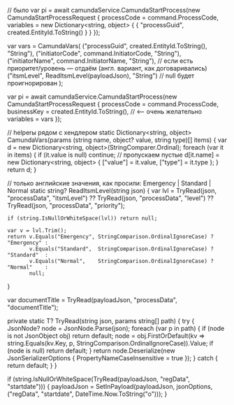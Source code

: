 // было
var pi = await camundaService.CamundaStartProcess(new CamundaStartProcessRequest
{
    processCode = command.ProcessCode,
    variables   = new Dictionary<string, object> { { "processGuid", created.EntityId.ToString() } }
});


var vars = CamundaVars(
    ("processGuid",   created.EntityId.ToString(), "String"),
    ("initiatorCode", command.InitiatorCode,       "String"),
    ("initiatorName", command.InitiatorName,       "String"),
    // если есть приоритет/уровень — отдаём (англ. вариант, как договаривались)
    ("itsmLevel",     ReadItsmLevel(payloadJson),  "String") // null будет проигнорирован
);

var pi = await camundaService.CamundaStartProcess(new CamundaStartProcessRequest
{
    processCode = command.ProcessCode,
    businessKey = created.EntityId.ToString(),   // <— очень желательно
    variables   = vars
});

// helperы рядом с хендлером
static Dictionary<string, object> CamundaVars(params (string name, object? value, string type)[] items)
{
    var d = new Dictionary<string, object>(StringComparer.Ordinal);
    foreach (var it in items)
    {
        if (it.value is null) continue; // пропускаем пустые
        d[it.name] = new Dictionary<string, object>
        {
            ["value"] = it.value,
            ["type"]  = it.type
        };
    }
    return d;
}

// только английские значения, как просили: Emergency | Standard | Normal
static string? ReadItsmLevel(string json)
{
    var lvl = TryRead<string>(json, "processData", "itsmLevel")
           ?? TryRead<string>(json, "processData", "level")
           ?? TryRead<string>(json, "processData", "priority");

    if (string.IsNullOrWhiteSpace(lvl)) return null;

    var v = lvl.Trim();
    return v.Equals("Emergency", StringComparison.OrdinalIgnoreCase) ? "Emergency" :
           v.Equals("Standard",  StringComparison.OrdinalIgnoreCase) ? "Standard"  :
           v.Equals("Normal",    StringComparison.OrdinalIgnoreCase) ? "Normal"    :
           null;
}





var documentTitle = TryRead<string>(payloadJson, "processData", "documentTitle");


private static T? TryRead<T>(string json, params string[] path)
{
    try
    {
        JsonNode? node = JsonNode.Parse(json);
        foreach (var p in path)
        {
            if (node is not JsonObject obj) return default;
            node = obj.FirstOrDefault(kv => 
                    string.Equals(kv.Key, p, StringComparison.OrdinalIgnoreCase)).Value;
            if (node is null) return default;
        }
        return node.Deserialize<T>(new JsonSerializerOptions { PropertyNameCaseInsensitive = true });
    }
    catch { return default; }
}




if (string.IsNullOrWhiteSpace(TryRead<string>(payloadJson, "regData", "startdate")))
{
    payloadJson = SetInPayload(payloadJson, jsonOptions, ("regData", "startdate", DateTime.Now.ToString("o")));
}
